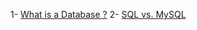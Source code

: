 1- <a href="What-Is-Database.md">What is a Database ?</a>
2- <a href="sql-vs-mysql.md">SQL vs. MySQL</a>
